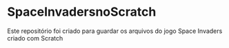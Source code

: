 # SpaceInvadersnoScratch
Este repositório foi criado para guardar os arquivos do jogo Space Invaders criado com Scratch
